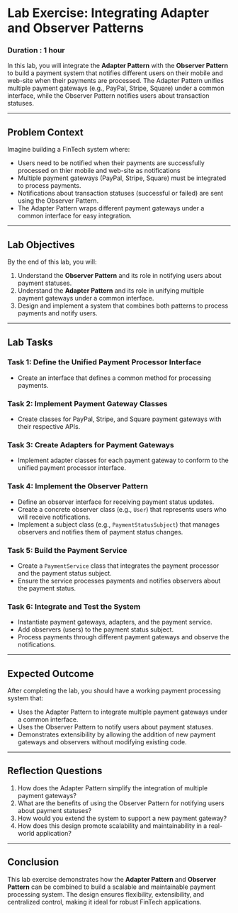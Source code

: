 # Lab Exercise: Integrating Adapter and Observer Patterns
### Duration : 1 hour

In this lab, you will integrate the **Adapter Pattern** with the **Observer Pattern** to build a payment system that notifies different users on their mobile and web-site when their payments are processed. The Adapter Pattern unifies multiple payment gateways (e.g., PayPal, Stripe, Square) under a common interface, while the Observer Pattern notifies users about transaction statuses.

---

## Problem Context

Imagine building a FinTech system where:
- Users need to be notified when their payments are successfully processed on thier mobile and web-site as notifications
- Multiple payment gateways (PayPal, Stripe, Square) must be integrated to process payments.
- Notifications about transaction statuses (successful or failed) are sent using the Observer Pattern.
- The Adapter Pattern wraps different payment gateways under a common interface for easy integration.

---

## Lab Objectives

By the end of this lab, you will:
1. Understand the **Observer Pattern** and its role in notifying users about payment statuses.
2. Understand the **Adapter Pattern** and its role in unifying multiple payment gateways under a common interface.
3. Design and implement a system that combines both patterns to process payments and notify users.

---

## Lab Tasks

### Task 1: Define the Unified Payment Processor Interface
- Create an interface that defines a common method for processing payments.

### Task 2: Implement Payment Gateway Classes
- Create classes for PayPal, Stripe, and Square payment gateways with their respective APIs.

### Task 3: Create Adapters for Payment Gateways
- Implement adapter classes for each payment gateway to conform to the unified payment processor interface.

### Task 4: Implement the Observer Pattern
- Define an observer interface for receiving payment status updates.
- Create a concrete observer class (e.g., `User`) that represents users who will receive notifications.
- Implement a subject class (e.g., `PaymentStatusSubject`) that manages observers and notifies them of payment status changes.

### Task 5: Build the Payment Service
- Create a `PaymentService` class that integrates the payment processor and the payment status subject.
- Ensure the service processes payments and notifies observers about the payment status.

### Task 6: Integrate and Test the System
- Instantiate payment gateways, adapters, and the payment service.
- Add observers (users) to the payment status subject.
- Process payments through different payment gateways and observe the notifications.

---

## Expected Outcome

After completing the lab, you should have a working payment processing system that:
- Uses the Adapter Pattern to integrate multiple payment gateways under a common interface.
- Uses the Observer Pattern to notify users about payment statuses.
- Demonstrates extensibility by allowing the addition of new payment gateways and observers without modifying existing code.

---

## Reflection Questions

1. How does the Adapter Pattern simplify the integration of multiple payment gateways?
2. What are the benefits of using the Observer Pattern for notifying users about payment statuses?
3. How would you extend the system to support a new payment gateway?
4. How does this design promote scalability and maintainability in a real-world application?

---



## Conclusion

This lab exercise demonstrates how the **Adapter Pattern** and **Observer Pattern** can be combined to build a scalable and maintainable payment processing system. The design ensures flexibility, extensibility, and centralized control, making it ideal for robust FinTech applications.
